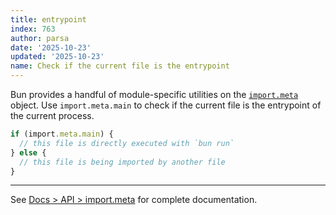 ```yaml
---
title: entrypoint
index: 763
author: parsa
date: '2025-10-23'
updated: '2025-10-23'
name: Check if the current file is the entrypoint
---
```


Bun provides a handful of module-specific utilities on the [`import.meta`](https://bun.sh/docs/api/import-meta) object. Use `import.meta.main` to check if the current file is the entrypoint of the current process.

```ts#index.ts
if (import.meta.main) {
  // this file is directly executed with `bun run`
} else {
  // this file is being imported by another file
}
```

---

See [Docs > API > import.meta](https://bun.sh/docs/api/import-meta) for complete documentation.

